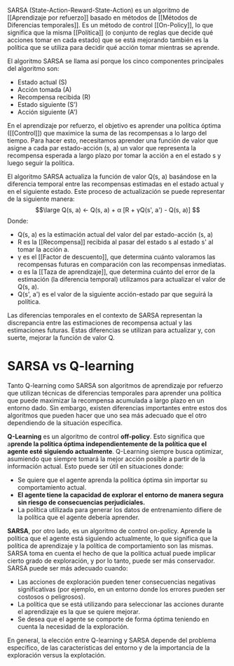   
SARSA (State-Action-Reward-State-Action) es un algoritmo de [[Aprendizaje por refuerzo]] basado en métodos de [[Métodos de Diferencias temporales]]. Es un método de control [[On-Policy]], lo que significa que la misma [[Política]] (o conjunto de reglas que decide qué acciones tomar en cada estado) que se está mejorando también es la política que se utiliza para decidir qué acción tomar mientras se aprende.

El algoritmo SARSA se llama así porque los cinco componentes principales del algoritmo son:

- Estado actual (S)
- Acción tomada (A)
- Recompensa recibida (R)
- Estado siguiente (S')
- Acción siguiente (A')

En el aprendizaje por refuerzo, el objetivo es aprender una política óptima ([[Control]]) que maximice la suma de las recompensas a lo largo del tiempo. Para hacer esto, necesitamos aprender una función de valor que asigne a cada par estado-acción (s, a) un valor que representa la recompensa esperada a largo plazo por tomar la acción a en el estado s y luego seguir la política.

El algoritmo SARSA actualiza la función de valor Q(s, a) basándose en la diferencia temporal entre las recompensas estimadas en el estado actual y en el siguiente estado. Este proceso de actualización se puede representar de la siguiente manera:
$$\large
Q(s, a) <- Q(s, a) + α [R + γQ(s', a') - Q(s, a)]
$$
Donde:

- Q(s, a) es la estimación actual del valor del par estado-acción (s, a)
- R es la [[Recompensa]] recibida al pasar del estado s al estado s' al tomar la acción a.
- γ es el [[Factor de descuento]], que determina cuánto valoramos las recompensas futuras en comparación con las recompensas inmediatas.
- α es la [[Taza de aprendizaje]], que determina cuánto del error de la estimación (la diferencia temporal) utilizamos para actualizar el valor de Q(s, a).
- Q(s', a') es el valor de la siguiente acción-estado par que seguirá la política.

Las diferencias temporales en el contexto de SARSA representan la discrepancia entre las estimaciones de recompensa actual y las estimaciones futuras. Estas diferencias se utilizan para actualizar y, con suerte, mejorar la función de valor Q.


# SARSA vs Q-learning

Tanto Q-learning como SARSA son algoritmos de aprendizaje por refuerzo que utilizan técnicas de diferencias temporales para aprender una política que puede maximizar la recompensa acumulada a largo plazo en un entorno dado. Sin embargo, existen diferencias importantes entre estos dos algoritmos que pueden hacer que uno sea más adecuado que el otro dependiendo de la situación específica.

**Q-Learning** es un algoritmo de control **off-policy**. Esto significa que a**prende la política óptima independientemente de la política que el agente esté siguiendo actualmente**. Q-Learning siempre busca optimizar, asumiendo que siempre tomará la mejor acción posible a partir de la información actual. Esto puede ser útil en situaciones donde:

- Se quiere que el agente aprenda la política óptima sin importar su comportamiento actual.
- **El agente tiene la capacidad de explorar el entorno de manera segura sin riesgo de consecuencias perjudiciales.**
- La política utilizada para generar los datos de entrenamiento difiere de la política que el agente debería aprender.

**SARSA**, por otro lado, es un algoritmo de control on-policy. Aprende la política que el agente está siguiendo actualmente, lo que significa que la política de aprendizaje y la política de comportamiento son las mismas. SARSA toma en cuenta el hecho de que la política actual puede implicar cierto grado de exploración, y por lo tanto, puede ser más conservador. SARSA puede ser más adecuado cuando:

- Las acciones de exploración pueden tener consecuencias negativas significativas (por ejemplo, en un entorno donde los errores pueden ser costosos o peligrosos).
- La política que se está utilizando para seleccionar las acciones durante el aprendizaje es la que se quiere mejorar.
- Se desea que el agente se comporte de forma óptima teniendo en cuenta la necesidad de la exploración.

En general, la elección entre Q-learning y SARSA depende del problema específico, de las características del entorno y de la importancia de la exploración versus la explotación.


